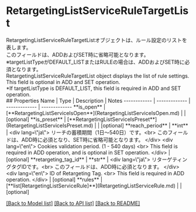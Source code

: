 # RetargetingListServiceRuleTargetList

<div lang=\"ja\"> RetargetingListServiceRuleTargetListオブジェクトは、ルール設定のリストを表します。<br> このフィールドは、ADDおよびSET時に省略可能となります。<br> ※targetListTypeがDEFAULT_LISTまたはRULEの場合は、ADDおよびSET時に必須となります。 </div> <div lang=\"en\"> RetargetingListServiceRuleTargetList object displays the list of rule settings.<br> This field is optional in ADD and SET operation. <br> *If targetListType is DEFAULT_LIST, this field is required in ADD and SET operation. </div> 
## Properties
Name | Type | Description | Notes
------------ | ------------- | ------------- | -------------
**is_open** | [**RetargetingListServiceIsOpen**](RetargetingListServiceIsOpen.md) |  | [optional] 
**is_preset** | [**RetargetingListServiceIsPreset**](RetargetingListServiceIsPreset.md) |  | [optional] 
**reach_period** | **int** | &lt;div lang&#x3D;\&quot;ja\&quot;&gt; リーチの蓄積期間（1日～540日）です。&lt;br&gt; このフィールドは、ADD時に必須となり、SET時に省略可能となります。 &lt;/div&gt; &lt;div lang&#x3D;\&quot;en\&quot;&gt; Cookies validation period. (1 - 540 days) &lt;br&gt; This field is required in ADD operation, and is optional in SET operation. &lt;/div&gt;  | [optional] 
**retargeting_tag_id** | **str** | &lt;div lang&#x3D;\&quot;ja\&quot;&gt; リターゲティングタグIDです。&lt;br&gt; このフィールドは、ADD時に必須となります。 &lt;/div&gt; &lt;div lang&#x3D;\&quot;en\&quot;&gt; ID of Retargeting Tag. &lt;br&gt; This field is required in ADD operation. &lt;/div&gt;  | [optional] 
**rules** | [**list[RetargetingListServiceRule]**](RetargetingListServiceRule.md) |  | [optional] 

[[Back to Model list]](../README.md#documentation-for-models) [[Back to API list]](../README.md#documentation-for-api-endpoints) [[Back to README]](../README.md)


